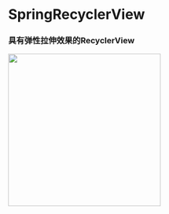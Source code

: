 # SpringRecyclerView
### 具有弹性拉伸效果的RecyclerView

<img src="/SpringRecyclerView/screenshot/anim.gif" width="310">

